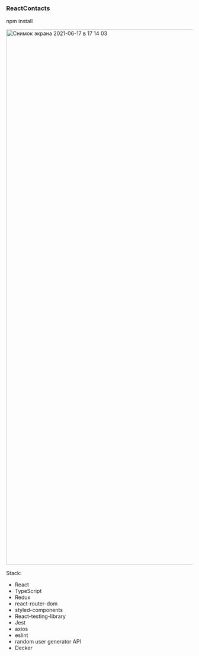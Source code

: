### ReactContacts

npm install

<img width="1440" alt="Снимок экрана 2021-06-17 в 17 14 03" src="https://user-images.githubusercontent.com/33845587/122413941-6f544a00-cf8f-11eb-8fae-98c2ace4b349.png">

Stack:

- React
- TypeScript
- Redux
- react-router-dom
- styled-components
- React-testing-library
- Jest
- axios
- eslint
- random user generator API
- Decker
